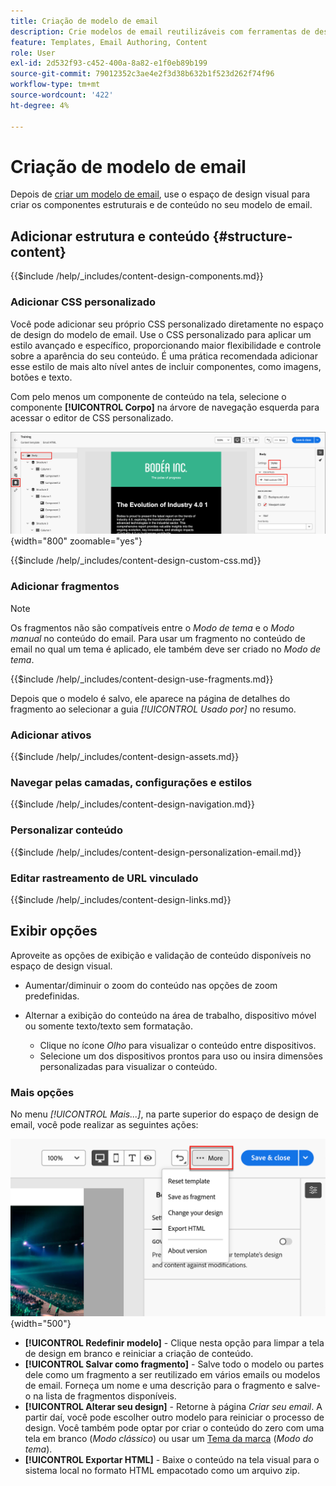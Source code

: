 ```yaml
---
title: Criação de modelo de email
description: Crie modelos de email reutilizáveis com ferramentas de design visual, CSS personalizado, fragmentos e personalização para jornadas de conta no Journey Optimizer B2B edition.
feature: Templates, Email Authoring, Content
role: User
exl-id: 2d532f93-c452-400a-8a82-e1f0eb89b199
source-git-commit: 79012352c3ae4e2f3d38b632b1f523d262f74f96
workflow-type: tm+mt
source-wordcount: '422'
ht-degree: 4%

---
```


# Criação de modelo de email

Depois de [criar um modelo de email](./email-templates.md#create-an-email-template), use o espaço de design visual para criar os componentes estruturais e de conteúdo no seu modelo de email.

## Adicionar estrutura e conteúdo {#structure-content}

{{$include /help/_includes/content-design-components.md}}

### Adicionar CSS personalizado

Você pode adicionar seu próprio CSS personalizado diretamente no espaço de design do modelo de email. Use o CSS personalizado para aplicar um estilo avançado e específico, proporcionando maior flexibilidade e controle sobre a aparência do seu conteúdo. É uma prática recomendada adicionar esse estilo de mais alto nível antes de incluir componentes, como imagens, botões e texto.

Com pelo menos um componente de conteúdo na tela, selecione o componente **[!UICONTROL Corpo]** na árvore de navegação esquerda para acessar o editor de CSS personalizado.

![Acessar os estilos de corpo](./assets/email-template-body-styles.png){width="800" zoomable="yes"}

{{$include /help/_includes/content-design-custom-css.md}}

### Adicionar fragmentos

>[!NOTE]
>
>Os fragmentos não são compatíveis entre o _Modo de tema_ e o _Modo manual_ no conteúdo do email. Para usar um fragmento no conteúdo de email no qual um tema é aplicado, ele também deve ser criado no _Modo de tema_.

{{$include /help/_includes/content-design-use-fragments.md}}

Depois que o modelo é salvo, ele aparece na página de detalhes do fragmento ao selecionar a guia _[!UICONTROL Usado por]_ no resumo.

### Adicionar ativos

{{$include /help/_includes/content-design-assets.md}}

### Navegar pelas camadas, configurações e estilos

{{$include /help/_includes/content-design-navigation.md}}

### Personalizar conteúdo

{{$include /help/_includes/content-design-personalization-email.md}}

### Editar rastreamento de URL vinculado

{{$include /help/_includes/content-design-links.md}}

## Exibir opções

Aproveite as opções de exibição e validação de conteúdo disponíveis no espaço de design visual.

* Aumentar/diminuir o zoom do conteúdo nas opções de zoom predefinidas.

* Alternar a exibição do conteúdo na área de trabalho, dispositivo móvel ou somente texto/texto sem formatação.
   * Clique no ícone _Olho_ para visualizar o conteúdo entre dispositivos.
   * Selecione um dos dispositivos prontos para uso ou insira dimensões personalizadas para visualizar o conteúdo.

### Mais opções

No menu _[!UICONTROL Mais...]_, na parte superior do espaço de design de email, você pode realizar as seguintes ações:

![Clique em Mais para acessar as ações do modelo](./assets/visual-designer-more-menu.png){width="500"}

* **[!UICONTROL Redefinir modelo]** - Clique nesta opção para limpar a tela de design em branco e reiniciar a criação de conteúdo.
* **[!UICONTROL Salvar como fragmento]** - Salve todo o modelo ou partes dele como um fragmento a ser reutilizado em vários emails ou modelos de email. Forneça um nome e uma descrição para o fragmento e salve-o na lista de fragmentos disponíveis.
* **[!UICONTROL Alterar seu design]** - Retorne à página _Criar seu email_. A partir daí, você pode escolher outro modelo para reiniciar o processo de design. Você também pode optar por criar o conteúdo do zero com uma tela em branco (_Modo clássico_) ou usar um [Tema da marca](./brand-themes.md) (_Modo do tema_).
* **[!UICONTROL Exportar HTML]** - Baixe o conteúdo na tela visual para o sistema local no formato HTML empacotado como um arquivo zip.
